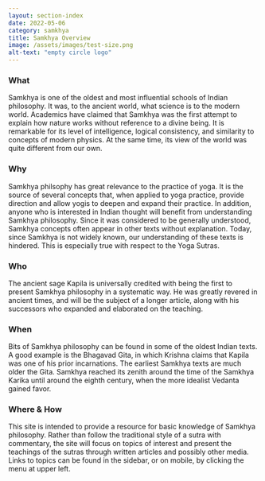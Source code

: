 ```yaml
---
layout: section-index
date: 2022-05-06
category: samkhya
title: Samkhya Overview
image: /assets/images/test-size.png
alt-text: "empty circle logo"
---
```


### What
Samkhya is one of the oldest and most influential schools of Indian philosophy. It was, to the ancient world, what science is to the modern world. Academics have claimed that Samkhya was the first attempt to explain how nature works without reference to a divine being. It is remarkable for its level of intelligence, logical consistency, and similarity to concepts of modern physics. At the same time, its view of the world was quite different from our own.

### Why
Samkhya philsophy has great relevance to the practice of yoga. It is the source of several concepts that, when applied to yoga practice, provide direction and allow yogis to deepen and expand their practice. In addition, anyone who is interested in Indian thought will benefit from understanding Samkhya philosophy. Since it was considered to be generally understood, Samkhya concepts often appear in other texts without explanation. Today, since Samkhya is not widely known, our understanding of these texts is hindered. This is especially true with respect to the Yoga Sutras.

### Who
The ancient sage Kapila is universally credited with being the first to present Samkhya philosophy in a systematic way. He was greatly revered in ancient times, and will be the subject of a longer article, along with his successors who expanded and elaborated on the teaching.

### When
Bits of Samkhya philosophy can be found in some of the oldest Indian texts. A good example is the Bhagavad Gita, in which Krishna claims that Kapila was one of his prior incarnations. The earliest Samkhya texts are much older the Gita. Samkhya reached its zenith around the time of the Samkhya Karika until around the eighth century, when the more idealist Vedanta gained favor. 

### Where & How
This site is intended to provide a resource for basic knowledge of Samkhya philosophy. Rather than follow the traditional style of a sutra with commentary, the site will focus on topics of interest and present the teachings of the sutras through written articles and possibly other media. Links to topics can be found in the sidebar, or on mobile, by clicking the menu at upper left.
